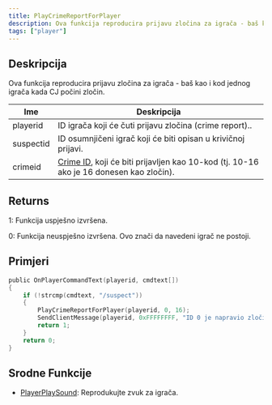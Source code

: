 ```yaml
---
title: PlayCrimeReportForPlayer
description: Ova funkcija reproducira prijavu zločina za igrača - baš kao i kod jednog igrača kada CJ počini zločin.
tags: ["player"]
---
```


## Deskripcija

Ova funkcija reproducira prijavu zločina za igrača - baš kao i kod jednog igrača kada CJ počini zločin.

| Ime       | Deskripcija                                                                                                      |
| --------- | ---------------------------------------------------------------------------------------------------------------- |
| playerid  | ID igrača koji će čuti prijavu zločina (crime report)..                                                          |
| suspectid | ID osumnjičeni igrač koji će biti opisan u krivičnoj prijavi.                                                    |
| crimeid   | [Crime ID](../resources/crimelist), koji će biti prijavljen kao 10-kod (tj. 10-16 ako je 16 donesen kao zločin). |

## Returns

1: Funkcija uspješno izvršena.

0: Funkcija neuspješno izvršena. Ovo znači da navedeni igrač ne postoji.

## Primjeri

```c
public OnPlayerCommandText(playerid, cmdtext[])
{
    if (!strcmp(cmdtext, "/suspect"))
    {
        PlayCrimeReportForPlayer(playerid, 0, 16);
        SendClientMessage(playerid, 0xFFFFFFFF, "ID 0 je napravio zločin (10-16).");
        return 1;
    }
    return 0;
}
```

## Srodne Funkcije

- [PlayerPlaySound](PlayerPlaySound): Reprodukujte zvuk za igrača.
